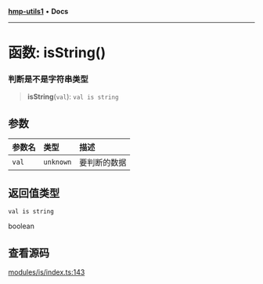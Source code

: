[**hmp-utils1**](../README.md) • **Docs**

***

# 函数: isString()

### 判断是不是字符串类型

> **isString**(`val`): `val is string`

## 参数

| 参数名 | 类型 | 描述 |
| :------ | :------ | :------ |
| `val` | `unknown` | 要判断的数据 |

## 返回值类型

`val is string`

boolean

## 查看源码

[modules/is/index.ts:143](https://github.com/hmp1049127947/hmp-utils/blob/dee7627dd7f5e043cd0494e8f8fdc05ccdb65423/src/modules/is/index.ts#L143)
